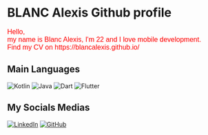 <h1>BLANC Alexis Github profile</h1>

<p><span style="font-family: &quot;comic sans ms&quot;, sans-serif; color: #ff0000; font-size: medium;">Hello, 
<br>
my name is Blanc Alexis, I'm 22 and I love mobile development.
<br>
Find my CV on https://blancalexis.github.io/

</span></p>

<h2>Main Languages</h2>

![Kotlin](https://img.shields.io/badge/kotlin-%237F52FF.svg?style=for-the-badge&logo=kotlin&logoColor=white)
![Java](https://img.shields.io/badge/java-%23ED8B00.svg?style=for-the-badge&logo=openjdk&logoColor=white)
![Dart](https://img.shields.io/badge/dart-%230175C2.svg?style=for-the-badge&logo=dart&logoColor=white)
![Flutter](https://img.shields.io/badge/Flutter-%2302569B.svg?style=for-the-badge&logo=Flutter&logoColor=white)

<h2>My Socials Medias</h2>
        
<a href="https://www.linkedin.com/in/alexis--blanc/"><img src="https://img.shields.io/badge/LinkedIn-0077B5?style=for-the-badge&logo=linkedin&logoColor=white" alt="LinkedIn" /></a>
<a href="https://github.com/BlancAlexis"><img src="https://img.shields.io/badge/GitHub-100000?style=for-the-badge&logo=github&logoColor=white" alt="GitHub" /></a>

